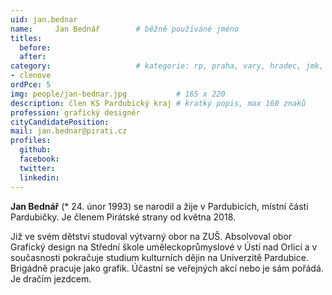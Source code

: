 ```yaml
---
uid: jan.bednar
name:     Jan Bednář   		# běžně používáné jméno
titles:
  before:
  after:
category:             		# kategorie: rp, praha, vary, hradec, jmk, senat
- clenove
ordPce: 5
img: people/jan-bednar.jpg           # 165 x 220
description: člen KS Pardubický kraj # kratký popis, max 160 znaků
profession: grafický designér
cityCandidatePosition:
mail: jan.bednar@pirati.cz
profiles:
  github:
  facebook:
  twitter:
  linkedin:
---
```

**Jan Bednář** (* 24. únor 1993) se narodil a žije v Pardubicích, místní části Pardubičky. Je členem Pirátské strany od května 2018.

Již ve svém dětství studoval výtvarný obor na ZUŠ. Absolvoval obor Grafický design na Střední škole uměleckoprůmyslové v Ústí nad Orlicí a v současnosti pokračuje studium kulturních dějin na Univerzitě Pardubice. Brigádně pracuje jako grafik. Účastní se veřejných akcí nebo je sám pořádá. Je dračím jezdcem.
